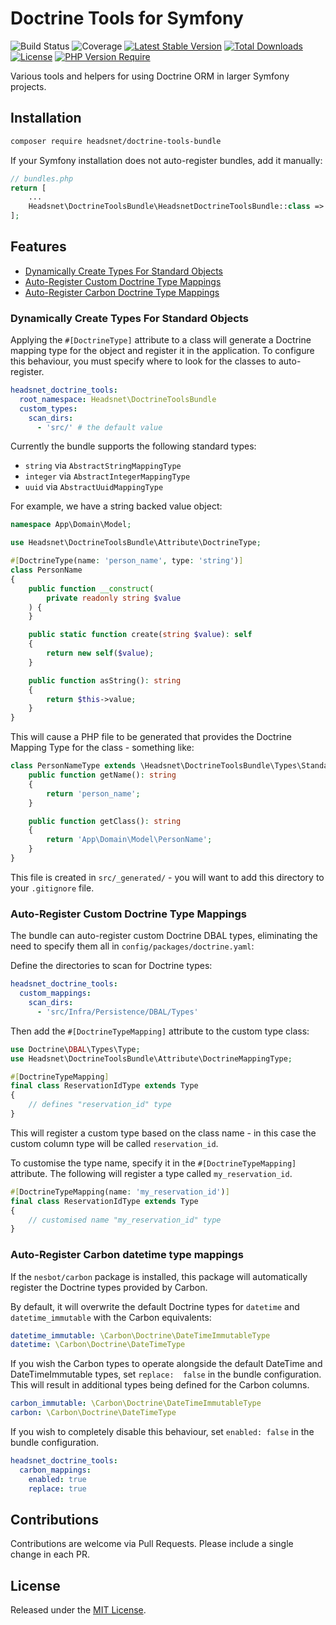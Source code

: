 Doctrine Tools for Symfony
====

![Build Status](https://github.com/headsnet/doctrine-tools-bundle/actions/workflows/ci.yml/badge.svg)
![Coverage](https://raw.githubusercontent.com/headsnet/doctrine-tools-bundle/image-data/coverage.svg)
[![Latest Stable Version](https://poser.pugx.org/headsnet/doctrine-tools-bundle/v)](//packagist.org/packages/headsnet/doctrine-tools-bundle)
[![Total Downloads](https://poser.pugx.org/headsnet/doctrine-tools-bundle/downloads)](//packagist.org/packages/headsnet/doctrine-tools-bundle)
[![License](https://poser.pugx.org/headsnet/doctrine-tools-bundle/license)](//packagist.org/packages/headsnet/doctrine-tools-bundle)
[![PHP Version Require](http://poser.pugx.org/headsnet/doctrine-tools-bundle/require/php)](//packagist.org/packages/headsnet/doctrine-tools-bundle)

Various tools and helpers for using Doctrine ORM in larger Symfony projects.

## Installation

```bash
composer require headsnet/doctrine-tools-bundle
```
If your Symfony installation does not auto-register bundles, add it manually:

```php
// bundles.php
return [
    ...
    Headsnet\DoctrineToolsBundle\HeadsnetDoctrineToolsBundle::class => ['all' => true],
];
```

## Features

- [Dynamically Create Types For Standard Objects](#dynamically-create-types-for-standard-objects)
- [Auto-Register Custom Doctrine Type Mappings](#auto-register-custom-doctrine-type-mappings)
- [Auto-Register Carbon Doctrine Type Mappings](#auto-register-carbon-datetime-type-mappings)

### Dynamically Create Types For Standard Objects

Applying the `#[DoctrineType]` attribute to a class will generate a Doctrine mapping type for the object and register 
it in the application. To configure this behaviour, you must specify where to look for the classes to auto-register.

```yaml
headsnet_doctrine_tools:
  root_namespace: Headsnet\DoctrineToolsBundle
  custom_types:
    scan_dirs:
      - 'src/' # the default value
```

Currently the bundle supports the following standard types:

- `string` via `AbstractStringMappingType`
- `integer` via `AbstractIntegerMappingType`
- `uuid` via `AbstractUuidMappingType`

For example, we have a string backed value object:

```php
namespace App\Domain\Model;

use Headsnet\DoctrineToolsBundle\Attribute\DoctrineType;

#[DoctrineType(name: 'person_name', type: 'string')]
class PersonName
{
    public function __construct(
        private readonly string $value
    ) {
    }

    public static function create(string $value): self
    {
        return new self($value);
    }

    public function asString(): string
    {
        return $this->value;
    }
}
```

This will cause a PHP file to be generated that provides the Doctrine Mapping Type for the class - something like:

```php
class PersonNameType extends \Headsnet\DoctrineToolsBundle\Types\StandardTypes\AbstractStringMappingType {
    public function getName(): string
    {
        return 'person_name';
    }

    public function getClass(): string
    {
        return 'App\Domain\Model\PersonName';
    }
}
```

This file is created in `src/_generated/` - you will want to add this directory to your `.gitignore` file.

### Auto-Register Custom Doctrine Type Mappings

The bundle can auto-register custom Doctrine DBAL types, eliminating the need to specify them all in 
`config/packages/doctrine.yaml`:

Define the directories to scan for Doctrine types:

```yaml
headsnet_doctrine_tools:
  custom_mappings:
    scan_dirs:
      - 'src/Infra/Persistence/DBAL/Types'
```

Then add the `#[DoctrineTypeMapping]` attribute to the custom type class:

```php
use Doctrine\DBAL\Types\Type;
use Headsnet\DoctrineToolsBundle\Attribute\DoctrineMappingType;

#[DoctrineTypeMapping]
final class ReservationIdType extends Type
{
    // defines "reservation_id" type
}
```

This will register a custom type based on the class name - in this case the custom column type will be called 
`reservation_id`.

To customise the type name, specify it in the `#[DoctrineTypeMapping]` attribute. The following will register a type 
called `my_reservation_id`.

```php
#[DoctrineTypeMapping(name: 'my_reservation_id')]
final class ReservationIdType extends Type
{
    // customised name "my_reservation_id" type
}
```

### Auto-Register Carbon datetime type mappings

If the `nesbot/carbon` package is installed, this package will automatically register the Doctrine types provided by 
Carbon.

By default, it will overwrite the default Doctrine types for `datetime` and `datetime_immutable` with the Carbon 
equivalents:

```yaml
datetime_immutable: \Carbon\Doctrine\DateTimeImmutableType
datetime: \Carbon\Doctrine\DateTimeType
```
If you wish the Carbon types to operate alongside the default DateTime and DateTimeImmutable types, set `replace: 
false` in the bundle configuration. This will result in additional types being defined for the Carbon columns.

```yaml
carbon_immutable: \Carbon\Doctrine\DateTimeImmutableType
carbon: \Carbon\Doctrine\DateTimeType
```

If you wish to completely disable this behaviour, set `enabled: false` in the bundle configuration.

```yaml
headsnet_doctrine_tools:
  carbon_mappings:
    enabled: true
    replace: true
```

## Contributions

Contributions are welcome via Pull Requests. Please include a single change in each PR.

## License

Released under the [MIT License](LICENSE).
